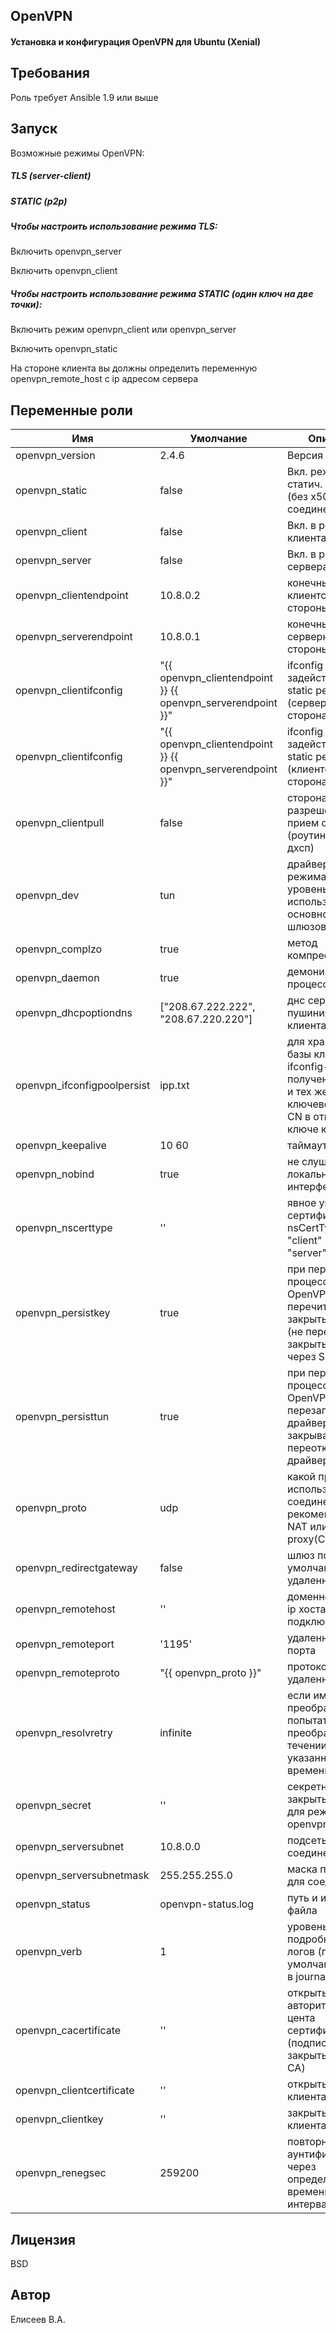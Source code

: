 OpenVPN
-------------
#### Установка и конфигурация OpenVPN для Ubuntu (Xenial)
Требования
------------

Роль требует Ansible 1.9 или выше

Запуск
------------
Возможные режимы OpenVPN:
##### TLS (server-client)
##### STATIC (p2p)
 
##### Чтобы настроить использование режима TLS:

Включить openvpn_server

Включить openvpn_client

##### Чтобы настроить использование режима STATIC (один ключ на две точки):

Включить режим openvpn_client или openvpn_server

Включить openvpn_static

На стороне клиента вы должны определить переменную openvpn_remote_host с ip адресом сервера

Переменные роли
------------
Имя | Умолчание | Описание
--- | --- | ---
openvpn_version | 2.4.6 | Версия OpenVPN
openvpn_static		| false	| Вкл. режима статич. ключей (без x509 PKI и соединение ptp) 
openvpn_client		| false | Вкл. в режим клиента
openvpn_server          | false | Вкл. в режим сервера
openvpn_clientendpoint	| 10.8.0.2 | конечный адресс клиентской стороны
openvpn_serverendpoint	| 10.8.0.1 | конечный адресс серверной стороны
openvpn_clientifconfig | "{{ openvpn_clientendpoint }} {{ openvpn_serverendpoint }}" | ifconfig задействовано в static режиме (серверная сторона)
openvpn_clientifconfig | "{{ openvpn_clientendpoint }} {{ openvpn_serverendpoint }}" | ifconfig задействовано в static режиме (клиентская сторона)
openvpn_clientpull	| false | сторона клиента разрешение на прием опций (роутинг, днс, дхсп) 
openvpn_dev	| tun | драйвер (два режима tun(3-4 уровень OSI используется в основном для шлюзов)|tap(2 уровень OSI - клиентская сетевая должна быть в той же сети куда происх. коннект))
openvpn_complzo | true | метод компрессии
openvpn_daemon | true | демонизация процесса
openvpn_dhcpoptiondns | ["208.67.222.222", "208.67.220.220"] | днс сервера для пушиния на клиента
openvpn_ifconfigpoolpersist | ipp.txt | для хранения базы клиентов ifconfig-pool (для получения одних и тех же ip, ключевое поле CN в открытом ключе клиента)
openvpn_keepalive | 10 60 | таймауты
openvpn_nobind | true | не слушать локальный интерфейс и порт
openvpn_nscerttype | '' | явное указание в сертификате поля nsCertType "client" или "server"
openvpn_persistkey | true | при перезапуске процесса OpenVPN не перечитывает закрытые ключи (не перечитывать закрытые ключи через SIGUSR1)
openvpn_persisttun| true | при перезапуске процесса OpenVPN не перезапускает драйвер (не закрывать и не переоткрывать драйвер TUN|TAP через SIGUSR1)
openvpn_proto | udp | какой протокол использовать для соединения(tcp рекомендуют за NAT или proxy(CONNECT|SOCKS))
openvpn_redirectgateway | false | шлюз по умолчанию удаленный сервер
openvpn_remotehost | '' | доменное имя или ip хоста для подключения
openvpn_remoteport | '1195' | удаленный номер порта
openvpn_remoteproto | "{{ openvpn_proto }}" | протокол удаленного хоста
openvpn_resolvretry | infinite | если имя хоста не преобразуется, попытаться преобразовать в течении указанного времени (сек.)
openvpn_secret | '' | секретный закрытый ключ для режима openvpn_static
openvpn_serversubnet | 10.8.0.0 | подсеть для соединений
openvpn_serversubnetmask | 255.255.255.0 | маска подсети для соединений
openvpn_status | openvpn-status.log | путь и имя статус файла
openvpn_verb | 1 | уровень подробности логов (по умолчанию вывод в journald)
openvpn_cacertificate | '' | открытый ключ авторитетного цента сертификации(CA) (подписываем закрытым ключем CA)
openvpn_clientcertificate | '' |  открытый ключ клиента
openvpn_clientkey | '' | закрытый ключ клиента
openvpn_renegsec | 259200 | повторная аунтификация через определённый временной интервал
Лицензия
-------------

BSD

Автор
-------------
Елисеев В.А.

